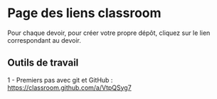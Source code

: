 # Page des liens classroom

Pour chaque devoir, pour créer votre propre dépôt, cliquez sur le lien correspondant au devoir.

## Outils de travail

1 - Premiers pas avec git et GitHub : https://classroom.github.com/a/VtpQSyg7

